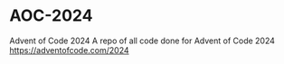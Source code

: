 # AOC-2024
Advent of Code 2024
A repo of all code done for Advent of Code 2024
https://adventofcode.com/2024
